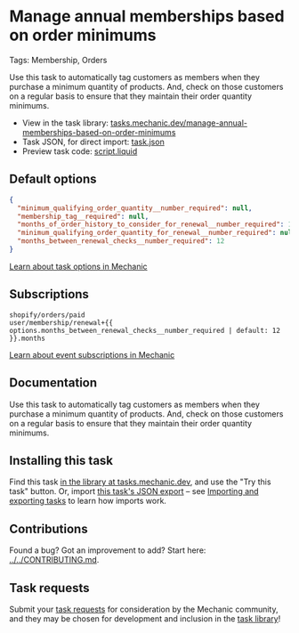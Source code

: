 # Manage annual memberships based on order minimums

Tags: Membership, Orders

Use this task to automatically tag customers as members when they purchase a minimum quantity of products. And, check on those customers on a regular basis to ensure that they maintain their order quantity minimums.

* View in the task library: [tasks.mechanic.dev/manage-annual-memberships-based-on-order-minimums](https://tasks.mechanic.dev/manage-annual-memberships-based-on-order-minimums)
* Task JSON, for direct import: [task.json](../../tasks/manage-annual-memberships-based-on-order-minimums.json)
* Preview task code: [script.liquid](./script.liquid)

## Default options

```json
{
  "minimum_qualifying_order_quantity__number_required": null,
  "membership_tag__required": null,
  "months_of_order_history_to_consider_for_renewal__number_required": 12,
  "minimum_qualifying_order_quantity_for_renewal__number_required": null,
  "months_between_renewal_checks__number_required": 12
}
```

[Learn about task options in Mechanic](https://learn.mechanic.dev/core/tasks/options)

## Subscriptions

```liquid
shopify/orders/paid
user/membership/renewal+{{ options.months_between_renewal_checks__number_required | default: 12 }}.months
```

[Learn about event subscriptions in Mechanic](https://learn.mechanic.dev/core/tasks/subscriptions)

## Documentation

Use this task to automatically tag customers as members when they purchase a minimum quantity of products. And, check on those customers on a regular basis to ensure that they maintain their order quantity minimums.

## Installing this task

Find this task [in the library at tasks.mechanic.dev](https://tasks.mechanic.dev/manage-annual-memberships-based-on-order-minimums), and use the "Try this task" button. Or, import [this task's JSON export](../../tasks/manage-annual-memberships-based-on-order-minimums.json) – see [Importing and exporting tasks](https://learn.mechanic.dev/core/tasks/import-and-export) to learn how imports work.

## Contributions

Found a bug? Got an improvement to add? Start here: [../../CONTRIBUTING.md](../../CONTRIBUTING.md).

## Task requests

Submit your [task requests](https://mechanic.canny.io/task-requests) for consideration by the Mechanic community, and they may be chosen for development and inclusion in the [task library](https://tasks.mechanic.dev/)!
